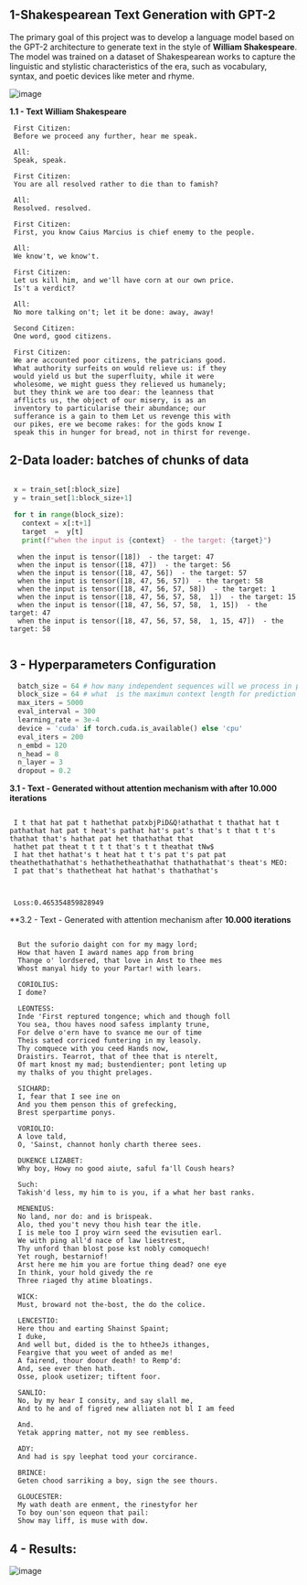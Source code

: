 ## 1-Shakespearean Text Generation with GPT-2

  The primary goal of this project was to develop a language model based on the GPT-2 architecture to generate text in the style of **William Shakespeare**.
  The model was trained on a dataset of Shakespearean works to capture the linguistic and stylistic characteristics of the era, such as vocabulary,  
  syntax, and poetic devices like meter and rhyme.

  ![image](https://github.com/user-attachments/assets/1695045a-d311-45cb-948d-2fecb5468871)

**1.1 - Text William Shakespeare** 

   ```
    First Citizen:
    Before we proceed any further, hear me speak.
    
    All:
    Speak, speak.
    
    First Citizen:
    You are all resolved rather to die than to famish?
    
    All:
    Resolved. resolved.
    
    First Citizen:
    First, you know Caius Marcius is chief enemy to the people.
    
    All:
    We know't, we know't.
    
    First Citizen:
    Let us kill him, and we'll have corn at our own price.
    Is't a verdict?
    
    All:
    No more talking on't; let it be done: away, away!
    
    Second Citizen:
    One word, good citizens.
    
    First Citizen:
    We are accounted poor citizens, the patricians good.
    What authority surfeits on would relieve us: if they
    would yield us but the superfluity, while it were
    wholesome, we might guess they relieved us humanely;
    but they think we are too dear: the leanness that
    afflicts us, the object of our misery, is as an
    inventory to particularise their abundance; our
    sufferance is a gain to them Let us revenge this with
    our pikes, ere we become rakes: for the gods know I
    speak this in hunger for bread, not in thirst for revenge.

````
## 2-Data loader: batches of chunks of data

   ```  Python

    x = train_set[:block_size]
    y = train_set[1:block_size+1]
    
    for t in range(block_size):
      context = x[:t+1]
      target  =  y[t]
      print(f"when the input is {context}  - the target: {target}")
```

  ```
    when the input is tensor([18])  - the target: 47
    when the input is tensor([18, 47])  - the target: 56
    when the input is tensor([18, 47, 56])  - the target: 57
    when the input is tensor([18, 47, 56, 57])  - the target: 58
    when the input is tensor([18, 47, 56, 57, 58])  - the target: 1
    when the input is tensor([18, 47, 56, 57, 58,  1])  - the target: 15
    when the input is tensor([18, 47, 56, 57, 58,  1, 15])  - the target: 47
    when the input is tensor([18, 47, 56, 57, 58,  1, 15, 47])  - the target: 58
    
```

## 3 - Hyperparameters Configuration 

  ``` Python
    batch_size = 64 # how many independent sequences will we process in parallel ?
    block_size = 64 # what  is the maximun context length for prediction
    max_iters = 5000
    eval_interval = 300
    learning_rate = 3e-4
    device = 'cuda' if torch.cuda.is_available() else 'cpu'
    eval_iters = 200
    n_embd = 120
    n_head = 8
    n_layer = 3
    dropout = 0.2
```

**3.1 - Text - Generated without  attention mechanism with after **10.000 iterations****

  ```

   I t that hat pat t hathethat patxbjPiD&Q!athathat t thathat hat t pathathat hat pat t heat's pathat hat's pat's that's t that t t's thathat that's hathat pat het thathathat that 
   hathet pat theat t t t t that's t t theathat tNw$
   I hat thet hathat's t heat hat t t's pat t's pat pat theathethathathat's hethathetheathathat thathathathat's theat's MEO:
   I pat that's thathetheat hat hathat's thathathat's


  ```

  ```

   Loss:0.465354859828949

 ```

**3.2 - Text - Generated with  attention mechanism  after **10.000 iterations**

  ``` 

    But the suforio daight con for my magy lord;
    How that haven I award names app from bring 
    Thange o' lordsered, that love in Anst to thee mes
    Whost manyal hidy to your Partar! with lears.
    
    CORIOLIUS:
    I dome?
    
    LEONTESS:
    Inde 'First reptured tongence; which and though foll
    You sea, thou haves nood safess implanty trune,
    For delve o'ern have to svance me our of time
    Theis sated corriced funtering in my leasoly.
    Thy comquece with you ceed Hands now,
    Draistirs. Tearrot, that of thee that is nterelt,
    Of mart knost my mad; bustendienter; pont leting up
    my thalks of you thight prelages.
    
    SICHARD:
    I, fear that I see ine on
    And you them penson this of grefecking,
    Brest sperpartime ponys.
    
    VORIOLIO:
    A love tald,
    O, 'Sainst, channot honly charth theree sees.
    
    DUKENCE LIZABET:
    Why boy, Howy no good aiute, saful fa'll Coush hears?
    
    Such:
    Takish'd less, my him to is you, if a what her bast ranks.
    
    MENENIUS:
    No land, nor do: and is brispeak.
    Alo, thed you't nevy thou hish tear the itle.
    I is mele too I proy wirn seed the evisutien earl.
    We with ping all'd nace of law liestrest,
    Thy unford than blost pose kst nobly comoquech!
    Yet rough, bestarniof!
    Arst here me him you are fortue thing dead? one eye
    In think, your hold givedy the re
    Three riaged thy atime bloatings.
    
    WICK:
    Must, broward not the-bost, the do the colice.
    
    LENCESTIO:
    Here thou and earting Shainst Spaint;
    I duke,
    And well but, dided is the to htheeJs ithanges,
    Feargive that you weet of anded as me!
    A fairend, thour doour death! to Remp'd:
    And, see ever then hath.
    Osse, plook usetizer; tiftent foor.
    
    SANLIO:
    No, by my hear I consity, and say slall me,
    And to he and of figred new alliaten not bl I am feed
    
    And.
    Yetak appring matter, not my see rembless.
    
    ADY:
    And had is spy leephat tood your corcirance.
    
    BRINCE:
    Geten chood sarriking a boy, sign the see thours.
    
    GLOUCESTER:
    My wath death are enment, the rinestyfor her
    To boy oun'son equeon that pail:
    Show may liff, is muse with dow.

```

## 4 - Results:

  ![image](https://github.com/user-attachments/assets/72c4a661-09aa-4ee8-b350-096cde1c78c0)

    


     
    
  
